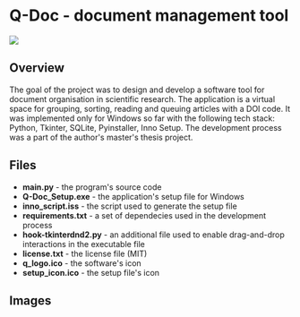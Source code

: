 # Q-Doc - document management tool

![](q_logo.ico)

## Overview

The goal of the project was to design and develop a software tool for document organisation in scientific research. The application is a virtual space for grouping, sorting, reading and queuing articles with a DOI code. It was implemented only for Windows so far with the following tech stack: Python, Tkinter, SQLite, Pyinstaller, Inno Setup. The development process was a part of the author's master's thesis project.

## Files

- **main.py** - the program's source code
- **Q-Doc_Setup.exe** - the application's setup file for Windows
- **inno_script.iss** - the script used to generate the setup file
- **requirements.txt** - a set of dependecies used in the development process
- **hook-tkinterdnd2.py** - an additional file used to enable drag-and-drop interactions in the executable file
- **license.txt** - the license file (MIT)
- **q_logo.ico** - the software's icon
- **setup_icon.ico** - the setup file's icon

## Images

